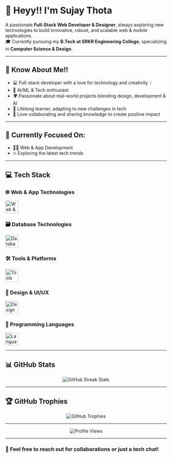 # 👋 Heyy!! I'm Sujay Thota

A passionate **Full-Stack Web Developer & Designer**, always exploring new technologies to build innovative, robust, and scalable web & mobile applications.  
🎓 Currently pursuing my **B.Tech at SRKR Engineering College**, specializing in **Computer Science & Design**.

---

## 🚀 Know About Me!!

- 💻 Full-stack developer with a love for technology and creativity 💡  
- 🤖 AI/ML & Tech enthusiast  
- 🌍 Passionate about real-world projects blending design, development & AI  
- 🌱 Lifelong learner, adapting to new challenges in tech  
- 🤝 Love collaborating and sharing knowledge to create positive impact

---

## 🎯 Currently Focused On:
- 👨‍💻 Web & App Development  
- 🔥 Exploring the latest tech trends  

---

## 💻 Tech Stack

### 🌐 Web & App Technologies
<div align="left">
  <img src="https://skillicons.dev/icons?i=html,css,js,php,bootstrap,react,nodejs,express,nextjs,vue,ts,tailwind,flask" height="40" alt="Web & App Technologies"/>
</div>

### 🗃️ Database Technologies
<div align="left">
  <img src="https://skillicons.dev/icons?i=mysql,mongodb,firebase,supabase,postgres" height="40" alt="Database Stack"/>
</div>

### 🛠️ Tools & Platforms
<div align="left">
  <img src="https://skillicons.dev/icons?i=git,github,postman,vercel,notion,netlify,vscode" height="40" alt="Tools Stack"/>
</div>

### 🎨 Design & UI/UX
<div align="left">
  <img src="https://skillicons.dev/icons?i=figma,threejs,webflow" height="40" alt="Design Stack"/>
</div>

### 🧠 Programming Languages
<div align="left">
  <img src="https://skillicons.dev/icons?i=c,py,java,js" height="40" alt="Languages"/>
</div>

---

## 📊 GitHub Stats

<div align="center">
  <img src="https://github-readme-streak-stats.herokuapp.com/?user=siddardha003&theme=tokyonight&hide_border=true" alt="GitHub Streak Stats"/><br/>
</div>

---

## 🏆 GitHub Trophies

<div align="center">
  <img src="https://github-profile-trophy.vercel.app/?username=siddardha003&theme=tokyonight&no-frame=true&no-bg=false&margin-w=4" alt="GitHub Trophies"/>
</div>

---

<div align="center">
  <img src="https://komarev.com/ghpvc/?username=siddardha003&label=Profile%20views&color=0e75b6&style=flat" alt="Profile Views"/>
</div>

---

### 💬 Feel free to reach out for collaborations or just a tech chat!
